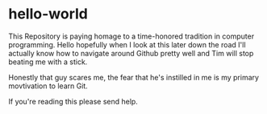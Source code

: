# hello-world
This Repository is paying homage to a time-honored tradition in computer programming.
Hello hopefully when I look at this later down the road I'll actually know how to navigate around Github pretty well
and Tim will stop beating me with a stick. 

Honestly that guy scares me, the fear that he's instilled in me is my primary movtivation to learn Git.

If you're reading this please send help.
